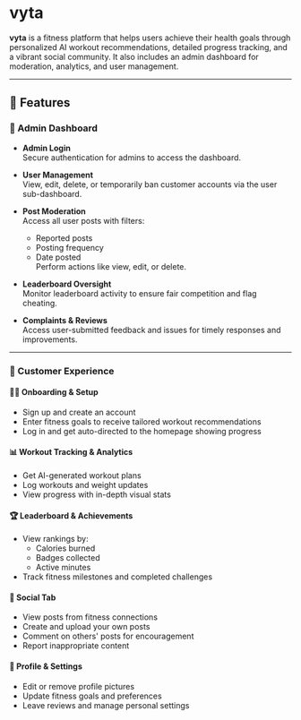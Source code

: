 # vyta

**vyta** is a fitness platform that helps users achieve their health goals through personalized AI workout recommendations, detailed progress tracking, and a vibrant social community. It also includes an admin dashboard for moderation, analytics, and user management.

---

## 🚀 Features

### 🔐 Admin Dashboard

- **Admin Login**  
  Secure authentication for admins to access the dashboard.

- **User Management**  
  View, edit, delete, or temporarily ban customer accounts via the user sub-dashboard.

- **Post Moderation**  
  Access all user posts with filters:
  - Reported posts  
  - Posting frequency  
  - Date posted  
  Perform actions like view, edit, or delete.

- **Leaderboard Oversight**  
  Monitor leaderboard activity to ensure fair competition and flag cheating.

- **Complaints & Reviews**  
  Access user-submitted feedback and issues for timely responses and improvements.

---

### 💪 Customer Experience

#### 🧑‍💻 Onboarding & Setup

- Sign up and create an account  
- Enter fitness goals to receive tailored workout recommendations  
- Log in and get auto-directed to the homepage showing progress

#### 📊 Workout Tracking & Analytics

- Get AI-generated workout plans  
- Log workouts and weight updates  
- View progress with in-depth visual stats

#### 🏆 Leaderboard & Achievements

- View rankings by:
  - Calories burned  
  - Badges collected  
  - Active minutes  
- Track fitness milestones and completed challenges

#### 📱 Social Tab

- View posts from fitness connections  
- Create and upload your own posts  
- Comment on others' posts for encouragement  
- Report inappropriate content

#### 👤 Profile & Settings

- Edit or remove profile pictures  
- Update fitness goals and preferences  
- Leave reviews and manage personal settings
